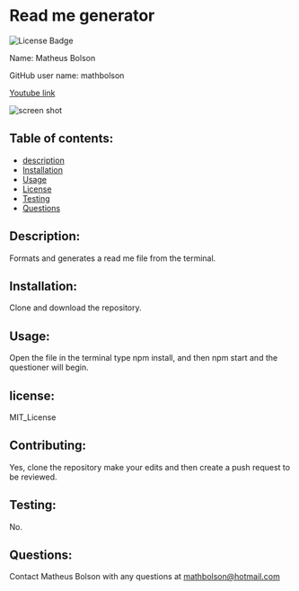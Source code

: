 # Read me generator
  ![License Badge](https://img.shields.io/static/v1?label=License&message=MIT_License&color=blue)
  
  Name: Matheus Bolson

  GitHub user name: mathbolson

  [Youtube link](https://youtu.be/JrXG0CLTBeE)
  
![screen shot](Capture.JPG "Screen shot")    
  ## Table of contents:  
  * [description](#description)
  * [Installation](#Installation)
  * [Usage](#usage)
  * [License](#license)
  * [Testing](#testing)
  * [Questions](#questions)
  
  ## Description:
  Formats and generates a read me file from the terminal.

  ## Installation:
  Clone and download the repository.

  ## Usage:
  Open the file in the terminal type npm install, and then npm start and the questioner will begin.  

  ## license:
  MIT_License
  
  ## Contributing:
  Yes, clone the repository make your edits and then create a push request to be reviewed.  

  ## Testing:
  No.

  ## Questions:
  Contact Matheus Bolson with any questions at mathbolson@hotmail.com